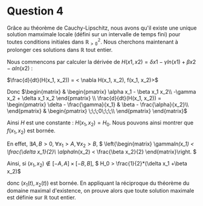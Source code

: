 # Question 4

Grâce au théorème de Cauchy-Lipschitz, nous avons qu'il existe une unique solution mamximale locale (défini sur un intervalle de temps fini) pour toutes conditions initiales dans $\mathbb{R_{>0}^2}$. Nous cherchons maintenant à prolonger ces solutions dans $\mathbb{R}$ tout entier.

Nous commencons par calculer la dérivée de $H(x1, x2) = δx1 − γ ln(x1) + βx2 − α ln(x2)$ :

$\frac{d}{dt}(H(x_1, x_2)) = < \nabla H(x_1, x_2), f(x_1, x_2)>$

Donc
$\begin{matrix}
    &   \begin{pmatrix}
        \alpha x_1 - \beta  x_1 x_2\\
        -\gamma x_2 + \delta x_1 x_2
        \end{pmatrix}   \\
\frac{d}{dt}(H(x_1, x_2)) =
\begin{pmatrix}
\delta - \frac{\gamma}{x_1} & \beta - \frac{\alpha}{x_2}\\
\end{pmatrix}
    &   \begin{pmatrix}
        \;\;\;0\;\;\;\\
        \end{pmatrix}
\end{matrix}$

Ainsi $H$ est une constante : $H(x_1, x_2) = H_0$. Nous pouvons ainsi montrer que $f(x_1, x_2)$ est bornée.

En effet, $\exists A, B> 0,\; \forall x_1>A, \forall x_2>B,$
$
\left\{\begin{matrix}
\gamma*ln(x_1) < \frac{\delta x_1}{2}\\
\alpha*ln(x_2) < \frac{\beta x_2}{2}
\end{matrix}\right.
$

Ainsi, si $(x_1, x_2)\notin[-A, A]\times[-B, B]$, $ H_0 > \frac{1}{2}*(\delta x_1 +\beta x_2)$

donc $(x_1(t), x_2(t))$ est bornée. En appliquant la réciproque du théorème du domaine maximal d'existence, on prouve alors que toute solution maximale est définie sur $\mathbb{R}$ tout entier.
